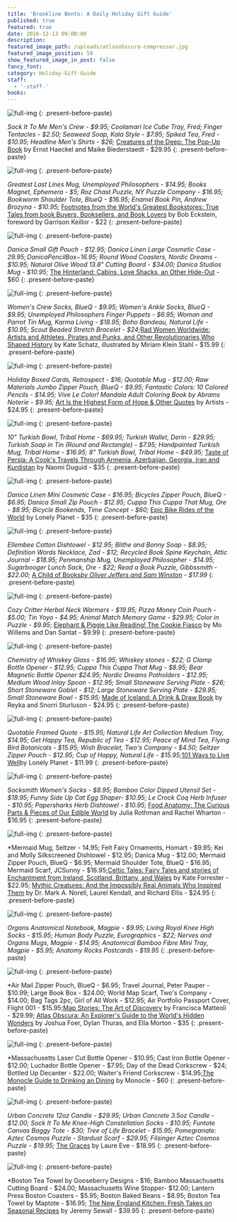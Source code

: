```yaml
---
title: 'Brookline Bento: A Daily Holiday Gift Guide'
published: true
featured: true
date: 2016-12-13 09:00:00
description:
featured_image_path: /uploads/atlasobscura-compressor.jpg
featured_image_position: 50
show_featured_image_in_post: false
fancy_font:
category: Holiday-Gift-Guide
staff:
  - '-staff-'
books:
---
```



![full-img](/uploads/versions/creaturesofthedeep---x----800-1200x---.jpg)
{: .present-before-paste}

*Sock It To Me Men's Crew - $9.95; Coolamari Ice Cube Tray, Fred; Finger Tentacles - $2.50; Seaweed Soap, Kala Style - $7.95; Spiked Tea, Fred - $10.95; Headline Men's Shirts - $26;&nbsp;*[Creatures of the Deep: The Pop-Up Book](http://www.brooklinebooksmith-shop.com/book/9783791372310) by Ernst Haeckel and Maike Biederstaedt - $29.95
{: .present-before-paste}

![full-img](/uploads/versions/footnotes-compressor---x----800-633x---.jpg)
{: .present-before-paste}

*Greatest Last Lines Mug, Unemployed Philosophers - $14.95; Books Magnet, Ephemera - $5; Roz Chast Puzzle, NY Puzzle Company - $16.95; Bookworm Shoulder Tote, BlueQ - $16.95; Enamel Book Pin, Andrew Brozyna - $10.95;*&nbsp;[Footnotes from the World's Greatest Bookstores: True Tales from book Buyers, Booksellers, and Book Lovers](http://www.brooklinebooksmith-shop.com/book/9780553459272) by Bob Eckstein, foreword by Garrison Keillor - $22
{: .present-before-paste}

![full-img](/uploads/versions/hinterland-compressor---x----800-1189x---.jpg)
{: .present-before-paste}

*Danica Small Gift Pouch - $12.95; Danica Linen Large Cosmetic Case - $29.95; Danica Pencil Box -$16.95; Round Wood Coasters, Nordic Dreams - $10.95; Natural Olive Wood 13.8" Cutting Board - $34.00; Danica Studios Mug - $10.95;*&nbsp;[The Hinterland: Cabins, Love Shacks, an Other Hide-Out](http://www.brooklinebooksmith-shop.com/book/9783899556636) - $60
{: .present-before-paste}

![full-img](/uploads/versions/radwomen-compressor---x----800-980x---.jpg)
{: .present-before-paste}

*Women's Crew Socks, BlueQ - $9.95; Women's Ankle Socks, BlueQ - $9.95; Unemployed Philosophers Finger Puppets - $6.95; Woman and Parrot Tin Mug, Karma Living - $18.95; Boho Bandeau, Natural Life - $10.95; Scout Beaded Stretch Bracelet - $24;*[Rad Women Worldwide: Artists and Athletes, Pirates and Punks, and Other Revolutionaries Who Shaped History](http://www.brooklinebooksmith-shop.com/book/9780399578861) by Kate Schatz, illustrated by Miriam Klein Stahl - $15.99
{: .present-before-paste}

![full-img](/uploads/versions/artisthehighest-compressor---x----800-533x---.jpg)
{: .present-before-paste}

*Holiday Boxed Cards, Retrospect - $16; Quotable Mug - $12.00; Raw Materials Jumbo Zipper Pouch, BlueQ - $9.95; Fantastic Colors: 10 Colored Pencils - $14.95; Vive Le Color! Mandala Adult Coloring Book by Abrams Noterie - $9.95;*&nbsp;[Art Is the Highest Form of Hope & Other Quotes](http://www.brooklinebooksmith-shop.com/book/9780714872438) by Artists - $24.95
{: .present-before-paste}

![full-img](/uploads/versions/tasteofpersia-compressor---x----800-800x---.jpg)
{: .present-before-paste}

*10" Turkish Bowl, Tribal Home - $69.95; Turkish Wallet, Derin - $29.95; Turkish Soap in Tin (Round and Rectangle) - $7.95; Handpainted Turkish Mug, Tribal Home - $16.95; 8" Turkish Bowl, Tribal Home - $49.95;*&nbsp;[Taste of Persia: A Cook's Travels Through Armenia, Azerbaijan, Georgia, Iran and Kurdistan](http://www.brooklinebooksmith-shop.com/book/9781579655488) by Naomi Duguid - $35
{: .present-before-paste}

![full-img](/uploads/versions/epicrides-compressor---x----800-650x---.jpg)
{: .present-before-paste}

*Danica Linen Mini Cosmetic Case - $16.95; Bicycles Zipper Pouch, BlueQ - $6.95; Danica Small Zip Pouch - $12.95; Cuppa This Cuppa That Mug, Ore - $8.95; Bicycle Bookends, Time Concept - $60;*&nbsp;[Epic Bike Rides of the World](http://www.brooklinebooksmith-shop.com/book/9781760340834) by Lonely Planet - $35
{: .present-before-paste}

![full-img](/uploads/versions/achildofbooks-compressor---x----800-800x---.jpg)
{: .present-before-paste}

*Ellembee Cotton Dishtowel - $12.95; Blithe and Bonny Soap - $8.95; Definition Words Necklace, Zad - $12; Recycled Book Spine Keychain, Attic Journal - $18.95; Penmanship Mug, Unemployed Philosopher - $14.95; Sugarbooger Lunch Sack, Ore - $22; Read a Book Puzzle, Gibbssmith - $22.00;*&nbsp;[A Child of Books](http://www.brooklinebooksmith-shop.com/book/9780763690779)[](**notset**)*[by Oliver Jeffers and Sam Winston](__notset__) - $17.99*
{: .present-before-paste}

![full-img](/uploads/versions/cookiefiasco-compressor---x----800-916x---.jpg)
{: .present-before-paste}

*Cozy Critter Herbal Neck Warmers - $19.95; Pizza Money Coin Pouch - $5.00; Tin Yoyo - $4.95; Animal Match Memory Game - $29.95; Color in Puzzle - $9.95;*&nbsp;[Elephant & Piggie Like Reading! The Cookie Fiasco](http://www.brooklinebooksmith-shop.com/book/9781484726365) by Mo Willems and Dan Santat - $9.99
{: .present-before-paste}

![full-img](/uploads/versions/madeoficeland-compressor---x----800-820x---.jpg)
{: .present-before-paste}

*Chemistry of Whiskey Glass - $16.95; Whiskey stones - $22; G Clamp Bottle Opener - $12.95; Cuppa This Cuppa That Mug - $8.95; Bear Magnetic Bottle Opener $24.95; Nordic Dreams Potholders - $12.95; Medium Wood Inlay Spoon - $12.95; Small Stoneware Serving Plate - $26; Short Stoneware Goblet - $12; Large Stoneware Serving Plate - $29.95; Small Stoneware Bowl - $15.95;*&nbsp;[Made of Iceland: A Drink & Draw Book](http://www.brooklinebooksmith-shop.com/book/9781576878323) by Reyka and Snorri Sturluson - $24.95
{: .present-before-paste}

![full-img](/uploads/versions/101waystolivewell-compressor---x----800-958x---.jpg)
{: .present-before-paste}

*Quotable Framed Quote - $15.95; Natural Life Art Collection Medium Tray, $14.95; Get Happy Tea, Republic of Tea - $12.95; Peace of Mind Tea, Flying Bird Botanicals - $15.95; Wish Bracelet, Two's Company - $4.50; Seltzer Zipper Pouch - $12.95; Cup of Happy, Natural Life - $15.95;*[101 Ways to Live Well](http://www.brooklinebooksmith-shop.com/book/9781786572127)by Lonely Planet - $11.99
{: .present-before-paste}

![full-img](/uploads/versions/foodanatomy-compressor---x----800-663x---.jpg)
{: .present-before-paste}

*Socksmith Women's Socks - $8.95; Bamboo Color Dipped Utensil Set - $18.95; Funny Side Up Cat Egg Shaper- $10.95; Le Crock Coq Herb Infuser - $10.95; Papersharks Herb Dishtowel - $10.95;*&nbsp;[Food Anatomy: The Curious Parts & Pieces of Our Edible World](http://www.brooklinebooksmith-shop.com/book/9781612123394) by Julia Rothman and Rachel Wharton - $16.95
{: .present-before-paste}

![full-img](/uploads/versions/celtictales-compressor---x----800-800x---.jpg)
{: .present-before-paste}

\*Mermaid Mug, Seltzer - 14.95; Felt Fairy Ornaments, Homart - $9.95; Kei and Molly Silkscreened Dishtowel - $12.95; Danica Mug - $12.00; Mermaid Zipper Pouch, BlueQ - $6.95; Mermaid Shoulder Tote, BlueQ - $16.95; Mermaid Scarf, JCSunny - $16.95;[Celtic Tales: Fairy Tales and stories of Enchantment from Ireland, Scotland, Brittany, and Wales](http://www.brooklinebooksmith-shop.com/book/9781452151755) by Kate Forrester - $22.95; [Mythic Creatures: And the Impossibly Real Animals Who Inspired Them](http://www.brooklinebooksmith-shop.com/book/9781454922193) by Dr. Mark A. Norell, Laurel Kendall, and Richard Ellis - $24.95
{: .present-before-paste}

![full-img](/uploads/versions/anatomy-compressor---x----800-1023x---.jpg)
{: .present-before-paste}

*Organs Anatomical Notebook, Magpie - $9.95; Living Royal Knee High Socks - $15.95; Human Body Puzzle, Eurographics - $22; Nerves and Organs Mugs, Magpie - $14.95; Anatomical Bamboo Fibre Mini Tray, Magpie - $5.95; Anatomy Rocks Postcards - $19.95*
{: .present-before-paste}

![full-img](/uploads/versions/atlasobscura-compressor---x----800-1200x---.jpg)
{: .present-before-paste}

\*Air Mail Zipper Pouch, BlueQ - $6.95; Travel Journal, Peter Pauper - $10.99; Large Book Box - $24.00; World Map Scarf, Two's Company - $14.00; Bag Tags 2pc, Girl of All Work - $12.95; Air Portfolio Passport Cover, Flight 001 - $15.95;[Map Stories: The Art of Discovery](http://www.brooklinebooksmith-shop.com/book/9781781573778) by Francisca Matteoli - $29.99; [Atlas Obscura: An Explorer's Guide to the World's Hidden Wonders](http://www.brooklinebooksmith-shop.com/book/9780761169086) by Joshua Foer, Dylan Thuras, and Ella Morton - $35
{: .present-before-paste}

![full-img](/uploads/versions/monocleguidetodrinking-compressor---x----800-663x---.jpg)
{: .present-before-paste}

\*Massachusetts Laser Cut Bottle Opener - $10.95; Cast Iron Bottle Opener - $12.00; Luchador Bottle Opener - $7.95; Day of the Dead Corkscrew - $24; Bottled Up Decanter - $22.00; Waiter's Friend Corkscrew - $14.95;[The Monocle Guide to Drinking an Dining](http://www.brooklinebooksmith-shop.com/book/9783899556681) by Monocle - $60
{: .present-before-paste}

![full-img](/uploads/versions/graces-compressor---x----800-904x---.jpg)
{: .present-before-paste}

*Urban Concrete 12oz Candle - $29.95; Urban Concrete 3.5oz Candle - $12.00; Sock It To Me Knee-High Constellation Socks - $10.95; Funtote Canvas Baggy Tote - $30; Tree of Life Bracelet - $15.95; Pomegranate: Aztec Cosmos Puzzle - Stardust Scarf - $29.95; Filsinger Aztec Cosmos Puzzle - $19.95;* [The Graces](http://www.brooklinebooksmith-shop.com/book/9781419721236) by Laure Eve - $18.95
{: .present-before-paste}

![full-img](/uploads/versions/newenglandkitchen-compressor---x----800-958x---.jpg)
{: .present-before-paste}

\*Boston Tea Towel by Gooseberry Designs - $16; Bamboo Massachusetts Cutting Board - $24.00; Massachusetts Wine Stopper- $12.00; Lantern Press Boston Coasters - $5.95; Boston Baked Beans - $8.95; Boston Tea Towel by Maptote - $16.95; [The New England Kitchen: Fresh Takes on Seasonal Recipes](http://www.brooklinebooksmith-shop.com/book/9780789327475) by Jeremy Sewall - $39.95
{: .present-before-paste}